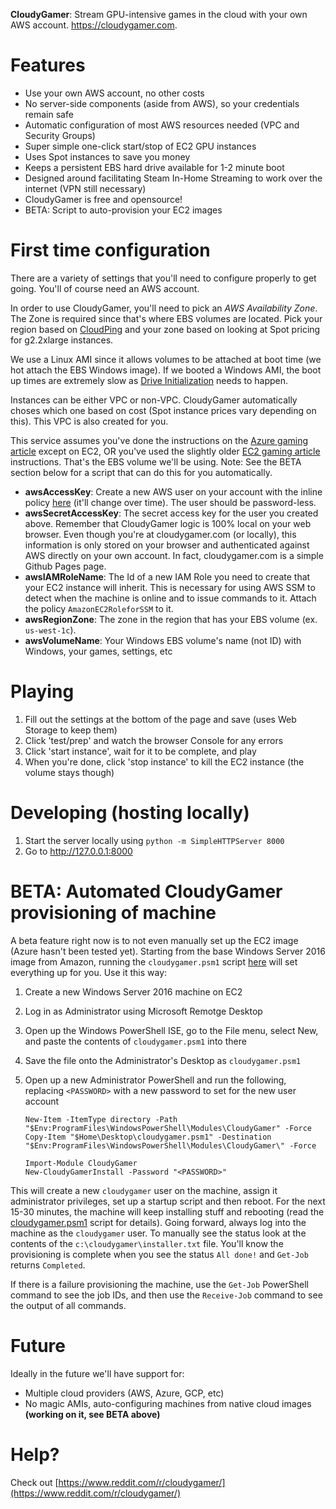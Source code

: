 **CloudyGamer**: Stream GPU-intensive games in the cloud with your own AWS account. https://cloudygamer.com.

# Features

- Use your own AWS account, no other costs
- No server-side components (aside from AWS), so your credentials remain safe
- Automatic configuration of most AWS resources needed (VPC and Security Groups)
- Super simple one-click start/stop of EC2 GPU instances
- Uses Spot instances to save you money
- Keeps a persistent EBS hard drive available for 1-2 minute boot
- Designed around facilitating Steam In-Home Streaming to work over the internet (VPN still necessary)
- CloudyGamer is free and opensource!
- BETA: Script to auto-provision your EC2 images

# First time configuration

There are a variety of settings that you'll need to configure properly to get going. You'll of course need an AWS account.

In order to use CloudyGamer, you'll need to pick an *AWS Availability Zone*. The Zone is required since that's where EBS volumes are located. Pick your region based on [CloudPing](http://www.cloudping.info) and your zone based on looking at Spot pricing for g2.2xlarge instances.

We use a Linux AMI since it allows volumes to be attached at boot time (we hot attach the EBS Windows image). If we booted a Windows AMI, the boot up times are extremely slow as [Drive Initialization](http://docs.aws.amazon.com/AWSEC2/latest/WindowsGuide/ebs-initialize.html) needs to happen.

Instances can be either VPC or non-VPC. CloudyGamer automatically choses which one based on cost (Spot instance prices vary depending on this). This VPC is also created for you.

This service assumes you've done the instructions on the [Azure gaming article](http://lg.io/2016/10/12/cloudy-gamer-playing-overwatch-on-azures-new-monster-gpu-instances.html) except on EC2, OR you've used the slightly older [EC2 gaming article](http://lg.io/2015/07/05/revised-and-much-faster-run-your-own-highend-cloud-gaming-service-on-ec2.html) instructions. That's the EBS volume we'll be using. Note: See the BETA section below for a script that can do this for you automatically.

- **awsAccessKey**: Create a new AWS user on your account with the inline policy [here](assets/user-policy.txt) (it'll change over time). The user should be password-less.
- **awsSecretAccessKey**: The secret access key for the user you created above. Remember that CloudyGamer logic is 100% local on your web browser. Even though you're at cloudygamer.com (or locally), this information is only stored on your browser and authenticated against AWS directly on your own account. In fact, cloudygamer.com is a simple Github Pages page.
- **awsIAMRoleName**: The Id of a new IAM Role you need to create that your EC2 instance will inherit. This is necessary for using AWS SSM to detect when the machine is online and to issue commands to it. Attach the policy `AmazonEC2RoleforSSM` to it.
- **awsRegionZone**: The zone in the region that has your EBS volume (ex. `us-west-1c`).
- **awsVolumeName**: Your Windows EBS volume's name (not ID) with Windows, your games, settings, etc

# Playing

1. Fill out the settings at the bottom of the page and save (uses Web Storage to keep them)
1. Click 'test/prep' and watch the browser Console for any errors
1. Click 'start instance', wait for it to be complete, and play
1. When you're done, click 'stop instance' to kill the EC2 instance (the volume stays though)

# Developing (hosting locally)

1. Start the server locally using `python -m SimpleHTTPServer 8000`
1. Go to http://127.0.0.1:8000

# BETA: Automated CloudyGamer provisioning of machine

A beta feature right now is to not even manually set up the EC2 image (Azure hasn't been tested yet). Starting from the base Windows Server 2016 image from Amazon, running the `cloudygamer.psm1` script [here](cloudygamer.psm1) will set everything up for you. Use it this way:

1. Create a new Windows Server 2016 machine on EC2
1. Log in as Administrator using Microsoft Remotge Desktop
1. Open up the Windows PowerShell ISE, go to the File menu, select New, and paste the contents of `cloudygamer.psm1` into there
1. Save the file onto the Administrator's Desktop as `cloudygamer.psm1`
1. Open up a new Administrator PowerShell and run the following, replacing `<PASSWORD>` with a new password to set for the new user account

    ```
    New-Item -ItemType directory -Path "$Env:ProgramFiles\WindowsPowerShell\Modules\CloudyGamer" -Force
    Copy-Item "$Home\Desktop\cloudygamer.psm1" -Destination "$Env:ProgramFiles\WindowsPowerShell\Modules\CloudyGamer\" -Force

    Import-Module CloudyGamer
    New-CloudyGamerInstall -Password "<PASSWORD>"
    ```

This will create a new `cloudygamer` user on the machine, assign it administrator privileges, set up a startup script and then reboot. For the next 15-30 minutes, the machine will keep installing stuff and rebooting (read the [cloudygamer.psm1](cloudygamer.psm1) script for details). Going forward, always log into the machine as the `cloudygamer` user. To manually see the status look at the contents of the `c:\cloudygamer\installer.txt` file. You'll know the provisioning is complete when you see the status `All done!` and `Get-Job` returns `Completed`.

If there is a failure provisioning the machine, use the `Get-Job` PowerShell command to see the job IDs, and then use the `Receive-Job` command to see the output of all commands.

# Future

Ideally in the future we'll have support for:

- Multiple cloud providers (AWS, Azure, GCP, etc)
- No magic AMIs, auto-configuring machines from native cloud images **(working on it, see BETA above)**

# Help?

Check out [https://www.reddit.com/r/cloudygamer/](https://www.reddit.com/r/cloudygamer/)
